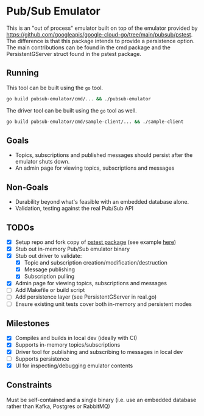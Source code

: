 # Pub/Sub Emulator

This is an "out of process" emulator built on top of the emulator 
provided by https://github.com/googleapis/google-cloud-go/tree/main/pubsub/pstest.
The difference is that this package intends to provide a persistence option.
The main contributions can be found in the cmd package and the PersistentGServer struct
found in the pstest package.

## Running

This tool can be built using the `go` tool.

```sh
go build pubsub-emulator/cmd/... && ./pubsub-emulator
```

The driver tool can be built using the `go` tool as well.

```sh
go build pubsub-emulator/cmd/sample-client/... && ./sample-client
```

## Goals

- Topics, subscriptions and published messages should persist after the emulator shuts down.
- An admin page for viewing topics, subscriptions and messages

## Non-Goals

- Durability beyond what's feasible with an embedded database alone.
- Validation, testing against the real Pub/Sub API

## TODOs

   - [x] Setup repo and fork copy of [pstest package](https://github.com/googleapis/google-cloud-go/tree/main/pubsub/pstest) (see example [here](https://github.com/fullstorydev/emulators))
   - [x] Stub out in-memory Pub/Sub emulator binary
   - [x] Stub out driver to validate:
     - [x] Topic and subscription creation/modification/destruction
     - [x] Message publishing
     - [x] Subscription pulling
   - [x] Admin page for viewing topics, subscriptions and messages
   - [ ] Add Makefile or build script
   - [ ] Add persistence layer (see PersistentGServer in real.go)
   - [ ] Ensure existing unit tests cover both in-memory and persistent modes

## Milestones

  - [x] Compiles and builds in local dev (ideally with CI)
  - [x] Supports in-memory topics/subscriptions 
  - [x] Driver tool for publishing and subscribing to messages in local dev
  - [ ] Supports persistence
  - [x] UI for inspecting/debugging emulator contents

## Constraints

Must be self-contained and a single binary (i.e. use an embedded database rather than Kafka, Postgres or RabbitMQ)